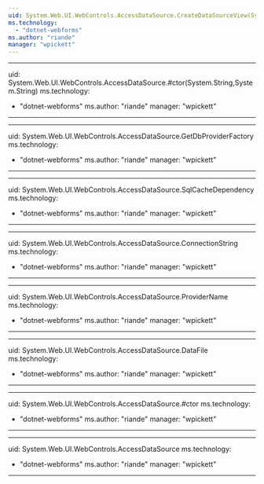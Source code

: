 ```yaml
---
uid: System.Web.UI.WebControls.AccessDataSource.CreateDataSourceView(System.String)
ms.technology: 
  - "dotnet-webforms"
ms.author: "riande"
manager: "wpickett"
---
```


---
uid: System.Web.UI.WebControls.AccessDataSource.#ctor(System.String,System.String)
ms.technology: 
  - "dotnet-webforms"
ms.author: "riande"
manager: "wpickett"
---

---
uid: System.Web.UI.WebControls.AccessDataSource.GetDbProviderFactory
ms.technology: 
  - "dotnet-webforms"
ms.author: "riande"
manager: "wpickett"
---

---
uid: System.Web.UI.WebControls.AccessDataSource.SqlCacheDependency
ms.technology: 
  - "dotnet-webforms"
ms.author: "riande"
manager: "wpickett"
---

---
uid: System.Web.UI.WebControls.AccessDataSource.ConnectionString
ms.technology: 
  - "dotnet-webforms"
ms.author: "riande"
manager: "wpickett"
---

---
uid: System.Web.UI.WebControls.AccessDataSource.ProviderName
ms.technology: 
  - "dotnet-webforms"
ms.author: "riande"
manager: "wpickett"
---

---
uid: System.Web.UI.WebControls.AccessDataSource.DataFile
ms.technology: 
  - "dotnet-webforms"
ms.author: "riande"
manager: "wpickett"
---

---
uid: System.Web.UI.WebControls.AccessDataSource.#ctor
ms.technology: 
  - "dotnet-webforms"
ms.author: "riande"
manager: "wpickett"
---

---
uid: System.Web.UI.WebControls.AccessDataSource
ms.technology: 
  - "dotnet-webforms"
ms.author: "riande"
manager: "wpickett"
---
